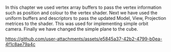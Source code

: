 In this chapter we used vertex array buffers to pass the vertex information such as position and colour to the vertex shader.
Next we have used the uniform buffers and descriptors to pass the updated Model, View, Projection metrices to the shader. 
This was used for implementing simple orbit camera. Finally we have changed the simple plane to the cube. 


https://github.com/user-attachments/assets/e5845a37-42b2-4799-b0ea-4f1c8ae79a4c


